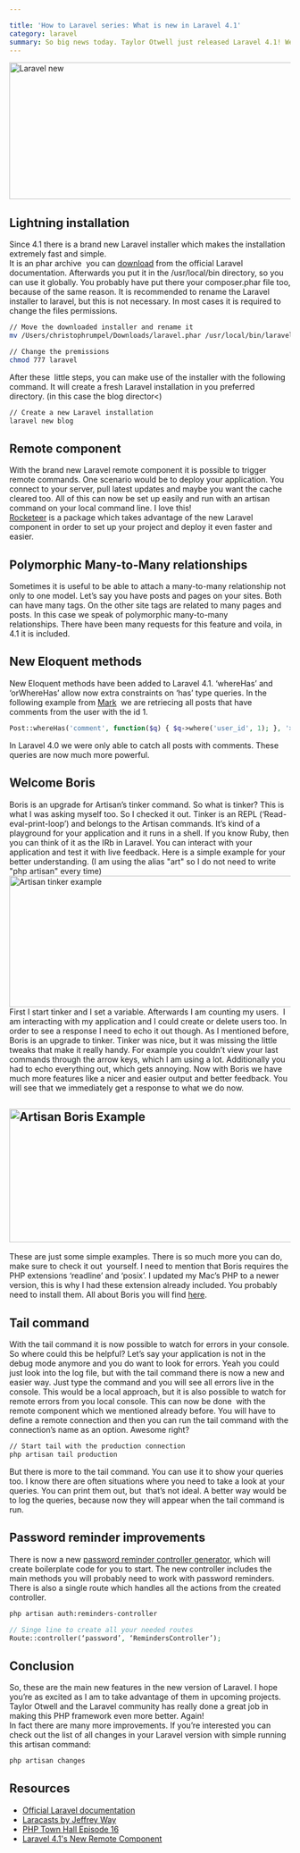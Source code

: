 ```yaml
---

title: 'How to Laravel series: What is new in Laravel 4.1'
category: laravel
summary: So big news today. Taylor Otwell just released Laravel 4.1! We all have been looking forward to this new version and I can tell you it was worth the little delay. Additionally the official Laravel site got a big update and a new look.  These are really good news and I will give you a short overview of what is new in Laravel 4.1 in this article.
---
```


<img class="blogimage" alt="Laravel new" src="/images/blog/Screen-Shot-2013-12-12-at-23.27.00.png" width="700" height="245" />
<h2>Lightning installation</h2>

Since 4.1 there is a brand new Laravel installer which makes the installation extremely fast and simple.<br />
It is an phar archive  you can <a title="Laravel installer" href="http://laravel.com/docs/installation">download</a> from the official Laravel documentation. Afterwards you put it in the /usr/local/bin directory, so you can use it globally. You probably have put there your composer.phar file too, because of the same reason. It is recommended to rename the Laravel installer to laravel, but this is not necessary. In most cases it is required to change the files permissions.

```bash
// Move the downloaded installer and rename it
mv /Users/christophrumpel/Downloads/laravel.phar /usr/local/bin/laravel

// Change the premissions
chmod 777 laravel
```

After these  little steps, you can make use of the installer with the following command. It will create a fresh Laravel installation in you preferred directory. (in this case the blog director<)

```bash
// Create a new Laravel installation
laravel new blog
```

<h2>Remote component</h2>

With the brand new Laravel remote component it is possible to trigger remote commands. One scenario would be to deploy your application. You connect to your server, pull latest updates and maybe you want the cache cleared too. All of this can now be set up easily and run with an artisan command on your local command line. I love this!<br />
<a title="Fast Laravel deployment" href="https://github.com/Anahkiasen/rocketeer">Rocketeer</a> is a package which takes advantage of the new Laravel component in order to set up your project and deploy it even faster and easier.
<h2>Polymorphic Many-to-Many relationships</h2>

Sometimes it is useful to be able to attach a many-to-many relationship not only to one model. Let’s say you have posts and pages on your sites. Both can have many tags. On the other site tags are related to many pages and posts. In this case we speak of polymorphic many-to-many relationships. There have been many requests for this feature and voila, in 4.1 it is included.
<h2>New Eloquent methods</h2>

New Eloquent methods have been added to Laravel 4.1. ‘whereHas’ and ‘orWhereHas’ allow now extra constraints on ‘has’ type queries. In the following example from <a title="Mark van Eijk Laravel What is new" href="http://markvaneijk.com/whats-new-and-upcoming-in-laravel-4-1">Mark</a>  we are retriecing all posts that have comments from the user with the id 1.

```php
Post::whereHas('comment', function($q) { $q->where('user_id', 1); }, '>', 0)->get();
```

In Laravel 4.0 we were only able to catch all posts with comments. These queries are now much more powerful.
<h2>Welcome Boris</h2>

Boris is an upgrade for Artisan’s tinker command. So what is tinker? This is what I was asking myself too. So I checked it out. Tinker is an REPL (‘Read-eval-print-loop’) and belongs to the Artisan commands. It’s kind of a playground for your application and it runs in a shell. If you know Ruby, then you can think of it as the IRb in Laravel. You can interact with your application and test it with live feedback. Here is a simple example for your better understanding. (I am using the alias "art" so I do not need to write "php artisan" every time)
<a href="/wp-content/uploads/2013/12/Screen-Shot-2013-12-12-at-22.57.28.png"><img  alt="Artisan tinker example" src="/images/blog/Screen-Shot-2013-12-12-at-22.57.28.png" width="700" height="235" /></a>
First I start tinker and I set a variable. Afterwards I am counting my users.  I am interacting with my application and I could create or delete users too. In order to see a response I need to echo it out though.
As I mentioned before, Boris is an upgrade to tinker. Tinker was nice, but it was missing the little tweaks that make it really handy. For example you couldn’t view your last commands through the arrow keys, which I am using a lot. Additionally you had to echo everything out, which gets annoying. Now with Boris we have much more features like a nicer and easier output and better feedback. You will see that we immediately get a response to what we do now.
<h2><a href="/wp-content/uploads/2013/12/Screen-Shot-2013-12-12-at-22.55.55.png"><img  alt="Artisan Boris Example" src="/images/blog/Screen-Shot-2013-12-12-at-22.55.55.png" width="700" height="239" /></a></h2>

These are just some simple examples. There is so much more you can do, make sure to check it out  yourself. I need to mention that Boris requires the PHP extensions ‘readline’ and ‘posix’. I updated my Mac’s PHP to a newer version, this is why I had these extension already included. You probably need to install them. All about Boris you will find <a title="Boris" href="https://github.com/d11wtq/boris">here</a>.
<h2>Tail command</h2>

With the tail command it is now possible to watch for errors in your console. So where could this be helpful? Let’s say your application is not in the debug mode anymore and you do want to look for errors. Yeah you could just look into the log file, but with the tail command there is now a new and easier way. Just type the command and you will see all errors live in the console.
This would be a local approach, but it is also possible to watch for remote errors from you local console. This can now be done  with the remote component which we mentioned already before. You will have to define a remote connection and then you can run the tail command with the connection’s name as an option. Awesome right?

```bash
// Start tail with the production connection 
php artisan tail production
```

But there is more to the tail command. You can use it to show your queries too. I know there are often situations where you need to take a look at your queries. You can print them out, but  that’s not ideal. A better way would be to log the queries, because now they will appear when the tail command is run.
<h2>Password reminder improvements</h2>

There is now a new <a title="Laravel password reminder controller" href="http://laravel.com/docs/security#password-reminders-and-reset">password reminder controller generator</a>, which will create boilerplate code for you to start. The new controller includes the main methods you will probably need to work with password reminders. There is also a single route which handles all the actions from the created controller.

```bash
php artisan auth:reminders-controller
```

```php
// Singe line to create all your needed routes
Route::controller(‘password’, ‘RemindersController’);
```

<h2>Conclusion</h2>

So, these are the main new features in the new version of Laravel. I hope you’re as excited as I am to take advantage of them in upcoming projects. Taylor Otwell and the Laravel community has really done a great job in making this PHP framework even more better. Again!<br />
In fact there are many more improvements. If you’re interested you can check out the list of all changes in your Laravel version with simple running this artisan command:
```bash
php artisan changes
```

<h2>Resources</h2>

<ul>
<li><a title="Official Laravel documentation" href="http://laravel.com/docs?%2Fdocs%2F">Official Laravel documentation</a></li>
<li><a title="Laracasts" href="https://laracasts.com/">Laracasts by Jeffrey Way</a></li>
<li><a title="PHP Town Hall Episode 16" href="http://www.youtube.com/watch?v=ZPj48A98JDg">PHP Town Hall Episode 16</a></li>
<li><a title="Blog Enge Laravel Remote Component" href="http://blog.enge.me/post/laravel-41s-new-remote-component">Laravel 4.1's New Remote Component</a></li>
</ul>
